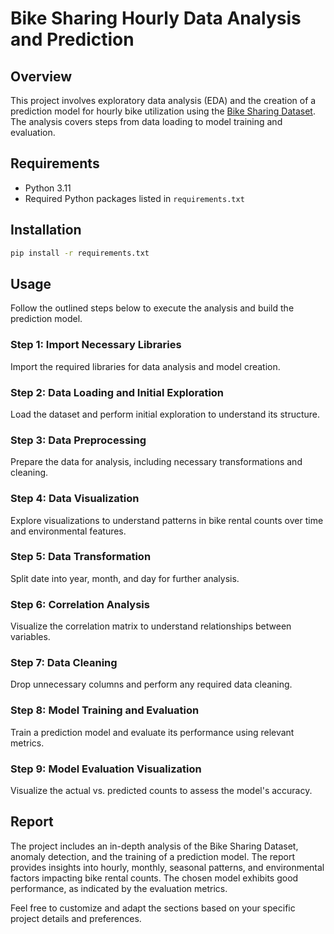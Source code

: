 # Bike Sharing Hourly Data Analysis and Prediction

## Overview

This project involves exploratory data analysis (EDA) and the creation of a prediction model for hourly bike utilization using the [Bike Sharing Dataset](https://archive.ics.uci.edu/ml/datasets/Bike+Sharing+Dataset). The analysis covers steps from data loading to model training and evaluation.

## Requirements

- Python 3.11
- Required Python packages listed in `requirements.txt`

## Installation

```bash
pip install -r requirements.txt
```

## Usage

Follow the outlined steps below to execute the analysis and build the prediction model.

### Step 1: Import Necessary Libraries

Import the required libraries for data analysis and model creation.

### Step 2: Data Loading and Initial Exploration

Load the dataset and perform initial exploration to understand its structure.

### Step 3: Data Preprocessing

Prepare the data for analysis, including necessary transformations and cleaning.

### Step 4: Data Visualization

Explore visualizations to understand patterns in bike rental counts over time and environmental features.

### Step 5: Data Transformation

Split date into year, month, and day for further analysis.

### Step 6: Correlation Analysis

Visualize the correlation matrix to understand relationships between variables.

### Step 7: Data Cleaning

Drop unnecessary columns and perform any required data cleaning.

### Step 8: Model Training and Evaluation

Train a prediction model and evaluate its performance using relevant metrics.

### Step 9: Model Evaluation Visualization

Visualize the actual vs. predicted counts to assess the model's accuracy.

## Report

The project includes an in-depth analysis of the Bike Sharing Dataset, anomaly detection, and the training of a prediction model. The report provides insights into hourly, monthly, seasonal patterns, and environmental factors impacting bike rental counts. The chosen model exhibits good performance, as indicated by the evaluation metrics.

Feel free to customize and adapt the sections based on your specific project details and preferences.
